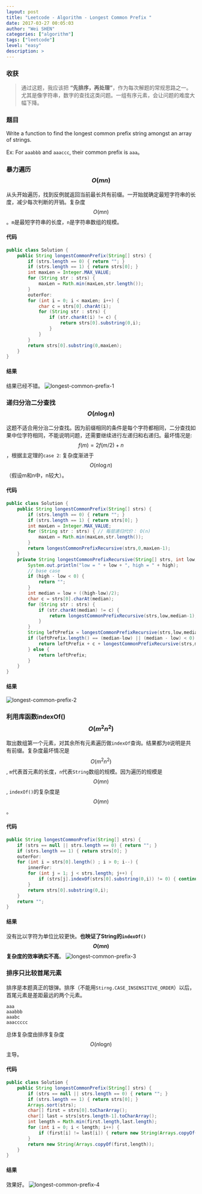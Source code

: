 ```yaml
---
layout: post
title: "Leetcode - Algorithm - Longest Common Prefix "
date: 2017-03-27 00:05:03
author: "Wei SHEN"
categories: ["algorithm"]
tags: ["leetcode"]
level: "easy"
description: >
---
```


### 收获
> 通过这题，我应该把 **“先排序，再处理”**，作为每次解题的常规思路之一。尤其是像字符串，数字的查找这类问题。一组有序元素，会让问题的难度大幅下降。

### 题目
Write a function to find the longest common prefix string amongst an array of strings.

Ex: For `aaabbb` and `aaaccc`, their common prefix is `aaa`。

### 暴力遍历 $$O(mn)$$
从头开始遍历，找到反例就返回当前最长共有前缀。一开始就确定最短字符串的长度，减少每次判断的开销。复杂度$$O(mn)$$。`m`是最短字符串的长度，`n`是字符串数组的规模。

#### 代码
```java
public class Solution {
    public String longestCommonPrefix(String[] strs) {
        if (strs.length == 0) { return ""; }
        if (strs.length == 1) { return strs[0]; }
        int maxLen = Integer.MAX_VALUE;
        for (String str : strs) {
            maxLen = Math.min(maxLen,str.length());
        }
        outerFor:
        for (int i = 0; i < maxLen; i++) {
            char c = strs[0].charAt(i);
            for (String str : strs) {
                if (str.charAt(i) != c) {
                    return strs[0].substring(0,i);
                }
            }
        }
        return strs[0].substring(0,maxLen);
    }
}
```

#### 结果
结果已经不错。
![longest-common-prefix-1](/images/leetcode/longest-common-prefix-1.png)

### 递归分治二分查找 $$O(n\log{}{n})$$
这题不适合用分治二分查找。因为前缀相同的条件是每个字符都相同，二分查找如果中位字符相同，不能说明问题，还需要继续进行左递归和右递归。最坏情况是: $$f(m)=2f(m/2)+n$$，根据主定理的`case 2`: 复杂度渐进于$$O(n\log{}{n})$$（假设m和n中，n较大）。

#### 代码
```java
public class Solution {
    public String longestCommonPrefix(String[] strs) {
        if (strs.length == 0) { return ""; }
        if (strs.length == 1) { return strs[0]; }
        int maxLen = Integer.MAX_VALUE;
        for (String str : strs) { // 每层递归代价： O(n)
            maxLen = Math.min(maxLen,str.length());
        }
        return longestCommonPrefixRecursive(strs,0,maxLen-1);
    }
    private String longestCommonPrefixRecursive(String[] strs, int low, int high) {
        System.out.println("low = " + low + ", high = " + high);
        // base case
        if (high - low < 0) {
            return "";
        }
        int median = low + ((high-low)/2);
        char c = strs[0].charAt(median);
        for (String str : strs) {
            if (str.charAt(median) != c) {
                return longestCommonPrefixRecursive(strs,low,median-1);
            }
        }
        String leftPrefix = longestCommonPrefixRecursive(strs,low,median-1);
        if (leftPrefix.length() == (median-low) || (median - low) < 0) {
            return leftPrefix + c + longestCommonPrefixRecursive(strs,median+1,high);
        } else {
            return leftPrefix;
        }
    }
}
```

#### 结果
![longest-common-prefix-2](/images/leetcode/longest-common-prefix-2.png)

### 利用库函数indexOf() $$O(m^2n^2)$$
取出数组第一个元素，对其余所有元素遍历做`indexOf`查询。结果都为`0`说明是共有前缀。复杂度最坏情况是$$O(m^2n^2)$$, `m`代表首元素的长度，`n`代表`String`数组的规模。因为遍历的规模是$$O(mn)$$, `indexOf()`的复杂度是$$O(mn)$$。

#### 代码
```java
public String longestCommonPrefix(String[] strs) {
    if (strs == null || strs.length == 0) { return ""; }
    if (strs.length == 1) { return strs[0]; }
    outerFor:
    for (int i = strs[0].length() ; i > 0; i--) {
        innerFor:
        for (int j = 1; j < strs.length; j++) {
            if (strs[j].indexOf(strs[0].substring(0,i)) != 0) { continue outerFor; }
        }
        return strs[0].substring(0,i);
    }
    return "";
}
```

#### 结果
没有比以字符为单位比较更快。**也映证了String的`indexOf()` $$O(mn)$$复杂度的效率确实不高**。
![longest-common-prefix-3](/images/leetcode/longest-common-prefix-3.png)

### 排序只比较首尾元素
排序是本题真正的银弹。排序（不能用`Stirng.CASE_INSENSITIVE_ORDER`）以后，首尾元素是差距最远的两个元素。
```
aaa
aaabbb
aaabc
aaaccccc
```
总体复杂度由排序复杂度$$O(n\log_{}{n})$$主导。

#### 代码
```java
public class Solution {
    public String longestCommonPrefix(String[] strs) {
        if (strs == null || strs.length == 0) { return ""; }
        if (strs.length == 1) { return strs[0]; }
        Arrays.sort(strs);
        char[] first = strs[0].toCharArray();
        char[] last = strs[strs.length-1].toCharArray();
        int length = Math.min(first.length,last.length);
        for (int i = 0; i < length; i++) {
            if (first[i] != last[i]) { return new String(Arrays.copyOf(first,i)); }
        }
        return new String(Arrays.copyOf(first,length));
    }
}
```
#### 结果
效果好。
![longest-common-prefix-4](/images/leetcode/longest-common-prefix-4.png)
